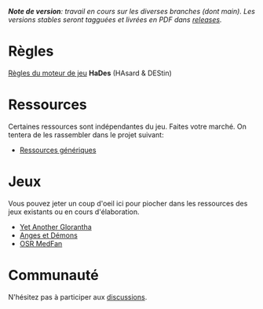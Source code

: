 _**Note de version**: travail en cours sur les diverses branches (dont main). Les versions stables seront tagguées et livrées en PDF dans [releases](https://github.com/aleascript/hades/releases)._

# Règles

[Règles du moteur de jeu](regles.md) **HaDes** (HAsard & DEStin) 

# Ressources 

Certaines ressources sont indépendantes du jeu. Faites votre marché. On tentera de les rassembler dans le projet suivant: 

* [Ressources génériques](https://github.com/aleascript/generiques)

# Jeux 

Vous pouvez jeter un coup d'oeil ici pour piocher dans les ressources des jeux existants ou en cours d'élaboration. 

* [Yet Another Glorantha](https://github.com/aleascript/yet-another-glorantha)
* [Anges et Démons](https://github.com/aleascript/anges-et-demons)
* [OSR MedFan](https://github.com/aleascript/medfan-osr)

# Communauté

N'hésitez pas à participer aux [discussions](https://github.com/aleascript/hades/discussions). 
